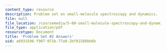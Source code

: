 ```yaml
---
content_type: resource
description: Problem set on small-molecule spectroscopy and dynamics.
file: null
file_location: /coursemedia/5-80-small-molecule-spectroscopy-and-dynamics-fall-2008/a6931596f907971b77a92bf01588bb6b_02pset_ans_sp94.pdf
file_type: application/pdf
resourcetype: Document
title: 'Problem Set #2 Answers'
uid: a6931596-f907-971b-77a9-2bf01588bb6b
---
```

